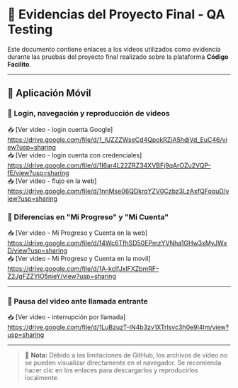 # 📁 Evidencias del Proyecto Final - QA Testing

Este documento contiene enlaces a los videos utilizados como evidencia durante las pruebas del proyecto final realizado sobre la plataforma **Código Facilito**.

---
## 📱 Aplicación Móvil

### 🔹 Login, navegación y reproducción de videos
📥 [Ver video - login cuenta Google] https://drive.google.com/file/d/1_lUZZZWseCd4QpokRZjA5hdjVd_EuC46/view?usp=sharing <br>
📥 [Ver video - login cuenta con credenciales] https://drive.google.com/file/d/1I6ar4L22ZRZ34XVBFj9qArOZu2VQP-fE/view?usp=sharing <br>
📥 [Ver video - flujo en la web] https://drive.google.com/file/d/1nnMse06QDkrqYZV0Czbz3LzAxfQFoquD/view?usp=sharing

### 🔹 Diferencias en "Mi Progreso" y "Mi Cuenta"
📥 [Ver video - Mi Progreso y Cuenta en la web] https://drive.google.com/file/d/14Wc6TfhSD50EPmzYVNha1GHw3xMyJWxD/view?usp=sharing <br>
📥 [Ver video - Mi Progreso y Cuenta en la movil] https://drive.google.com/file/d/1A-kcIfJxlFXZbmRF-Z2JgFZZYlO5nieY/view?usp=sharing

---

### 🔹 Pausa del video ante llamada entrante
📥 [Ver video - interrupción por llamada] https://drive.google.com/file/d/1LuBzuzT-IN4b3zv1XTrlsvc3h0e9l4lm/view?usp=sharing

---


> 📝 **Nota:** Debido a las limitaciones de GitHub, los archivos de video no se pueden visualizar directamente en el navegador. Se recomienda hacer clic en los enlaces para descargarlos y reproducirlos localmente.

